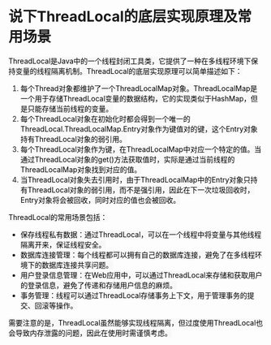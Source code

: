 # 说下ThreadLocal的底层实现原理及常用场景

<font style="color:rgb(0, 0, 0);background-color:rgb(248, 248, 248);">ThreadLocal是Java中的一个线程封闭工具类，它提供了一种在多线程环境下保持变量的线程隔离机制。ThreadLocal的底层实现原理可以简单描述如下：</font>

1. <font style="color:rgb(0, 0, 0);background-color:rgb(248, 248, 248);">每个Thread对象都维护了一个ThreadLocalMap对象。ThreadLocalMap是一个用于存储ThreadLocal变量的数据结构，它的实现类似于HashMap，但是只能存储当前线程的变量。</font>
2. <font style="color:rgb(0, 0, 0);background-color:rgb(248, 248, 248);">每个ThreadLocal对象在初始化时都会得到一个唯一的ThreadLocal.ThreadLocalMap.Entry对象作为键值对的键，这个Entry对象持有ThreadLocal对象的弱引用。</font>
3. <font style="color:rgb(0, 0, 0);background-color:rgb(248, 248, 248);">每个ThreadLocal对象作为键，在ThreadLocalMap中对应一个特定的值。当通过ThreadLocal对象的get()方法获取值时，实际是通过当前线程的ThreadLocalMap对象找到对应的值。</font>
4. <font style="color:rgb(0, 0, 0);background-color:rgb(248, 248, 248);">当ThreadLocal对象失去引用时，由于ThreadLocalMap中的Entry对象只持有ThreadLocal对象的弱引用，而不是强引用，因此在下一次垃圾回收时，Entry对象将会被回收，同时对应的值也会被回收。</font>

<font style="color:rgb(0, 0, 0);background-color:rgb(248, 248, 248);">ThreadLocal的常用场景包括：</font>

+ <font style="color:rgb(0, 0, 0);background-color:rgb(248, 248, 248);">保存线程私有数据：通过ThreadLocal，可以在一个线程中将变量与其他线程隔离开来，保证线程安全。</font>
+ <font style="color:rgb(0, 0, 0);background-color:rgb(248, 248, 248);">数据库连接管理：每个线程都可以拥有自己的数据库连接，避免了在多线程环境下的数据库连接共享问题。</font>
+ <font style="color:rgb(0, 0, 0);background-color:rgb(248, 248, 248);">用户登录信息管理：在Web应用中，可以通过ThreadLocal来存储和获取用户的登录信息，避免了传递和存储用户信息的麻烦。</font>
+ <font style="color:rgb(0, 0, 0);background-color:rgb(248, 248, 248);">事务管理：线程可以通过ThreadLocal存储事务上下文，用于管理事务的提交、回滚等操作。</font>

<font style="color:rgb(0, 0, 0);background-color:rgb(248, 248, 248);">需要注意的是，ThreadLocal虽然能够实现线程隔离，但过度使用ThreadLocal也会导致内存泄露的问题，因此在使用时需谨慎考虑。</font>
